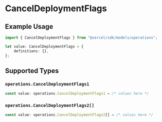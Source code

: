 # CancelDeploymentFlags

## Example Usage

```typescript
import { CancelDeploymentFlags } from "@vercel/sdk/models/operations";

let value: CancelDeploymentFlags = {
    definitions: {},
};
```

## Supported Types

### `operations.CancelDeploymentFlags1`

```typescript
const value: operations.CancelDeploymentFlags1 = /* values here */
```

### `operations.CancelDeploymentFlags2[]`

```typescript
const value: operations.CancelDeploymentFlags2[] = /* values here */
```

